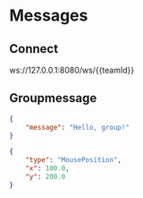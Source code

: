 
# Messages

## Connect
ws://127.0.0.1:8080/ws/{{teamId}}

## Groupmessage
```json
{
    "message": "Hello, group!"
}

{
    "type": "MousePosition",
    "x": 100.0,
    "y": 200.0
}
```
